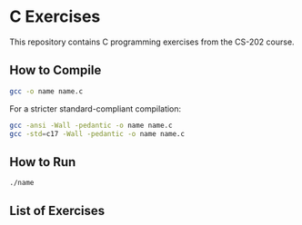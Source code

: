 # C Exercises

This repository contains C programming exercises from the CS-202 course.

## How to Compile

```sh
gcc -o name name.c
```

For a stricter standard-compliant compilation:
```sh
gcc -ansi -Wall -pedantic -o name name.c
gcc -std=c17 -Wall -pedantic -o name name.c
```

## How to Run

```sh
./name
```

## List of Exercises


